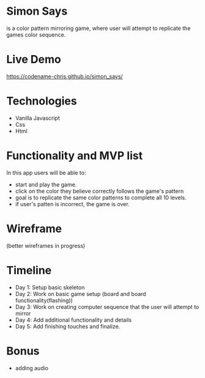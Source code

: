 # Simon Says
is a color pattern mirroring game, where user will attempt to replicate the games color sequence.

# Live Demo
https://codename-chris.github.io/simon_says/

# Technologies 
* Vanilla Javascript
* Css
* Html

# Functionality and MVP list
In this app users will be able to:
* start and play the game. 
* click on the color they believe correctly follows the game's pattern
* goal is to replicate the same color patterns to complete all 10 levels.
* if user's patten is incorrect, the game is over.

# Wireframe
(better wireframes in progress)

# Timeline
* Day 1: Setup basic skeleton 
* Day 2: Work on basic game setup (board and board functionality(flashing))
* Day 3: Work on creating computer sequence that the user will attempt to mirror
* Day 4: Add additional functionality and details
* Day 5: Add finishing touches and finalize.

# Bonus
* adding audio

